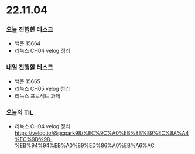 # 22.11.04

### 오늘 진행한 테스크

- 백준 15664
- 리눅스 CH04 velog 정리

### 내일 진행할 테스크

- 백준 15665
- 리눅스 CH05 velog 정리
- 리눅스 프로젝트 과제

### 오늘의 TIL

- 리눅스 CH04 velog 정리
  https://velog.io/@pcpark98/%EC%9C%A0%EB%8B%89%EC%8A%A4%EC%9D%98-%EB%94%94%EB%A0%89%ED%86%A0%EB%A6%AC

